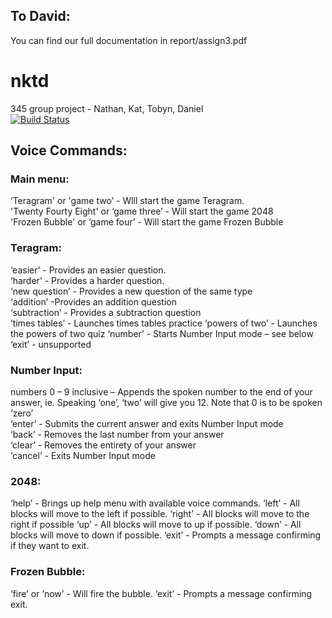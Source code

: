 ## To David: 
You can find our full documentation in report/assign3.pdf

# nktd
345 group project - Nathan, Kat, Tobyn, Daniel  
[![Build Status](https://travis-ci.org/katlilly/nktd.svg?branch=master)](https://travis-ci.org/katlilly/nktd)  


## Voice Commands:

### Main menu:  
‘Teragram' or 'game two’ - Wlll start the game Teragram.  
'Twenty Fourty Eight' or ‘game three’ - Will start the game 2048  
'Frozen Bubble' or ‘game four’ - Will start the game Frozen Bubble  

### Teragram:
‘easier’ - Provides an easier question.  
‘harder’ - Provides a harder question.  
‘new question’ - Provides a new question of the same type  
‘addition’ -Provides an addition question  
‘subtraction’ - Provides a subtraction question  
‘times tables’ - Launches times tables practice
‘powers of two’ - Launches the powers of two quiz
‘number’ - Starts Number Input mode – see below  
‘exit’ - unsupported  

### Number Input:
numbers 0 – 9 inclusive – Appends the spoken number to the end of your answer, ie. Speaking ‘one’, ‘two’ will give you 12. Note that 0 is to be spoken ‘zero’  
‘enter’ - Submits the current answer and exits Number Input mode  
‘back’ - Removes the last number from your answer  
‘clear’ - Removes the entirety of your answer  
‘cancel’ - Exits Number Input mode  


### 2048:
‘help’ - Brings up help menu with available voice commands.
‘left’ - All blocks will move to the left if possible.
‘right’ - All blocks will move to the right if possible
‘up’ - All blocks will move to up if possible.
‘down’ - All blocks will move to down if possible.
‘exit’ - Prompts a message confirming if they want to exit.

### Frozen Bubble:
‘fire’ or ‘now’ - Will fire the bubble.
‘exit’ - Prompts a message confirming exit.
